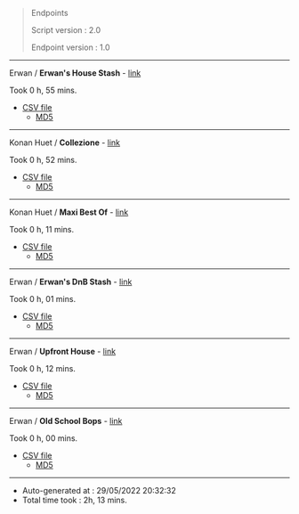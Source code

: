 
> Endpoints
>
> Script version : 2.0
>
> Endpoint version : 1.0

---

Erwan / **Erwan's House Stash** - [link](https://youtube.com/playlist?list=PLMaR1BCPHkw731192i2BODMy7m5xozfWz)

  Took 0 h, 55 mins.

  - [CSV file](./erwan-house-stash/playlist.csv)
    - [MD5](./erwan-house-stash/playlist.csv.md5)

---

Konan Huet / **Collezione** - [link](https://youtube.com/playlist?list=PL_9XZMErmRRW3bDdiwH_HYs26A9N2lY4e)

  Took 0 h, 52 mins.

  - [CSV file](./konan-collezione/playlist.csv)
    - [MD5](./konan-collezione/playlist.csv.md5)

---

Konan Huet / **Maxi Best Of** - [link](https://youtube.com/playlist?list=PL_9XZMErmRRW74Avp-Qmbiiia211XYAui)

  Took 0 h, 11 mins.

  - [CSV file](./konan-maxi-best-of/playlist.csv)
    - [MD5](./konan-maxi-best-of/playlist.csv.md5)

---

Erwan / **Erwan's DnB Stash** - [link](https://youtube.com/playlist?list=PLMaR1BCPHkw5rNJdn5atCt8jBYDDNm6fu)

  Took 0 h, 01 mins.

  - [CSV file](./erwan-dnb-stash/playlist.csv)
    - [MD5](./erwan-dnb-stash/playlist.csv.md5)

---

Erwan / **Upfront House** - [link](https://youtube.com/playlist?list=PLMaR1BCPHkw70JJLGgnel0D5tR66Dtat7)

  Took 0 h, 12 mins.

  - [CSV file](./erwan-upfront-house/playlist.csv)
    - [MD5](./erwan-upfront-house/playlist.csv.md5)

---

Erwan / **Old School Bops** - [link](https://youtube.com/playlist?list=PLMaR1BCPHkw52xz2RF_kqMkferE139VGj)

  Took 0 h, 00 mins.

  - [CSV file](./erwan-old-shool-bops/playlist.csv)
    - [MD5](./erwan-old-shool-bops/playlist.csv.md5)

---

- Auto-generated at : 29/05/2022 20:32:32
- Total time took : 2h, 13 mins.
